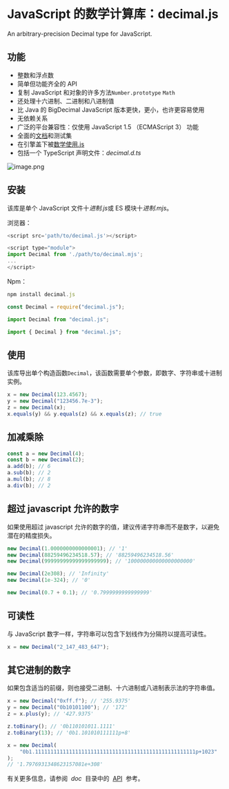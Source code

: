# JavaScript 的数学计算库：decimal.js

An arbitrary-precision Decimal type for JavaScript.

## 功能

-   整数和浮点数
-   简单但功能齐全的 API
-   复制 JavaScript 和对象的许多方法`Number.prototype` `Math`
-   还处理十六进制、二进制和八进制值
-   比 Java 的 BigDecimal JavaScript 版本更快，更小，也许更容易使用
-   无依赖关系
-   广泛的平台兼容性：仅使用 JavaScript 1.5 （ECMAScript 3） 功能
-   全面的[文档](https://mikemcl.github.io/decimal.js/)和测试集
-   在引擎盖下被[数学使用.js](https://github.com/josdejong/mathjs)
-   包括一个 TypeScript 声明文件：_decimal.d.ts_

![image.png](https://p1-juejin.byteimg.com/tos-cn-i-k3u1fbpfcp/efcc7285db614fa8b0ded9b726878207~tplv-k3u1fbpfcp-watermark.image?)

## 安装

该库是单个 JavaScript 文件十*进制.js*或 ES 模块十*进制.mjs*。

浏览器：

```js
<script src='path/to/decimal.js'></script>

<script type="module">
import Decimal from './path/to/decimal.mjs';
...
</script>
```

Npm：

```js
npm install decimal.js
```

```js
const Decimal = require("decimal.js");

import Decimal from "decimal.js";

import { Decimal } from "decimal.js";
```

## 使用

该库导出单个构造函数`Decimal`，该函数需要单个参数，即数字、字符串或十进制实例。

```js
x = new Decimal(123.4567);
y = new Decimal("123456.7e-3");
z = new Decimal(x);
x.equals(y) && y.equals(z) && x.equals(z); // true
```

## 加减乘除

```js
const a = new Decimal(4);
const b = new Decimal(2);
a.add(b); // 6
a.sub(b); // 2
a.mul(b); // 8
a.div(b); // 2
```

## 超过 javascript 允许的数字

如果使用超过 javascript 允许的数字的值，建议传递字符串而不是数字，以避免潜在的精度损失。

```js
new Decimal(1.0000000000000001); // '1'
new Decimal(88259496234518.57); // '88259496234518.56'
new Decimal(99999999999999999999); // '100000000000000000000'

new Decimal(2e308); // 'Infinity'
new Decimal(1e-324); // '0'

new Decimal(0.7 + 0.1); // '0.7999999999999999'
```

## 可读性

与 JavaScript 数字一样，字符串可以包含下划线作为分隔符以提高可读性。

```js
x = new Decimal("2_147_483_647");
```

## 其它进制的数字

如果包含适当的前缀，则也接受二进制、十六进制或八进制表示法的字符串值。

```js
x = new Decimal("0xff.f"); // '255.9375'
y = new Decimal("0b10101100"); // '172'
z = x.plus(y); // '427.9375'

z.toBinary(); // '0b110101011.1111'
z.toBinary(13); // '0b1.101010111111p+8'

x = new Decimal(
    "0b1.1111111111111111111111111111111111111111111111111111p+1023"
);
// '1.7976931348623157081e+308'
```

有关更多信息，请参阅  *doc*  目录中的  [API](http://mikemcl.github.io/decimal.js/)  参考。
